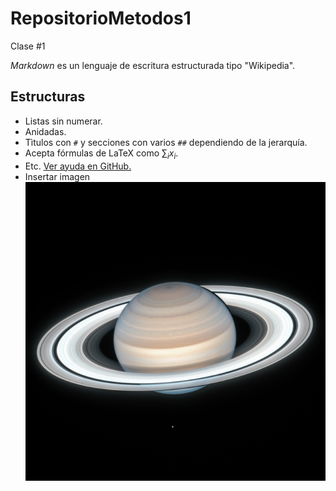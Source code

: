 # RepositorioMetodos1
Clase #1

_Markdown_ es un lenguaje de escritura estructurada tipo "Wikipedia".

## Estructuras
* Listas sin numerar.
 * Anidadas.
* Tìtulos con `#` y secciones con varios `##` dependiendo de la jerarquía.
* Acepta fórmulas de LaTeX como $\sum_i x_i$.
* Etc. [Ver ayuda en GitHub.](https://docs.github.com/es/github/writing-on-github/getting-started-with-writing-and-formatting-on-github/basic-writing-and-formatting-syntax)
* Insertar imagen ![Saturno](./im1.png)
